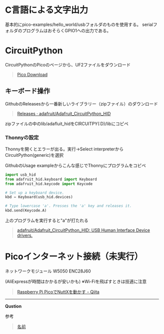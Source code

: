# C言語による文字出力
基本的にpico-examples/hello_world/usbフォルダのものを使用する。
serialフォルダのプログラムはおそらくGPIO1への出力である。

# CircuitPython
CircuitPythonのPicoのページから、UF2ファイルをダウンロード

>[Pico Download](https://circuitpython.org/board/raspberry_pi_pico/)

## キーボード操作
GithubのReleasesから一番新しいライブラリー（zipファイル）のダウンロード

>[Releases · adafruit/Adafruit_CircuitPython_HID](https://github.com/adafruit/Adafruit_CircuitPython_HID/releases)

zipファイルの中のlib/adafluit_hidをCIRCUITPY(:D)/libにコピペ

### Thonnyの設定
Thonnyを開くとエラーが出る。実行→Select interpreterからCircuitPython(generic)を選択

GithubのUsage exampleからこんな感じでThonnyにプログラムをコピペ

```python
import usb_hid
from adafruit_hid.keyboard import Keyboard
from adafruit_hid.keycode import Keycode

# Set up a keyboard device.
kbd = Keyboard(usb_hid.devices)

# Type lowercase 'a'. Presses the 'a' key and releases it.
kbd.send(Keycode.A)
```

上のプログラムを実行すると"a"が打たれる

>[adafruit/Adafruit_CircuitPython_HID: USB Human Interface Device drivers.](https://github.com/adafruit/Adafruit_CircuitPython_HID)

# Picoインターネット接続（未実行）
ネットワークモジュール
W5050
ENC28J60

(AliExpressが時間はかかるが安いかも)
※Wi-Fiを飛ばすときは技適に注意


>[Raspberry Pi PicoでNuttXを動かす - Qiita](https://qiita.com/yunkya2/items/55f1222e8b2b903dd7ff)
___

__Qustion__

参考
>[名前](url)

>[]()

>[]()
